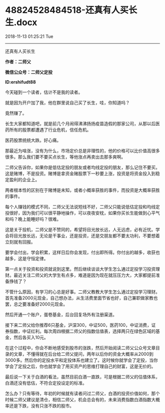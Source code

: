 # 48824528484518-还真有人买长生.docx

2018-11-13 01:25:21 Tue

----

还真有人买长生

__作者：二师父__

__微信公众号：二师父定投__

__ID:ershifudt88__

今天碰到一个读者，估计不是我的读者。

就是因为开户加了我，他在群里说自己买了长生，哇，你知道吗？

竟然赚了。

长生大家都知道吧，就是前几个月闹得沸沸扬扬疫苗造假的那家公司，从那以后医药所有的股票都遭遇了行业危机，信任危机。

医药股票统统大跌。好心痛。

那最近为啥涨，没有为什么，市场定价总是非理性的，他的价格可以比价值高很多很多。那么我们要不要买点长生，等他涨点再卖出去那多爽啊。

二师父告诉你，如果你是低估定投的朋友或者均线定投的朋友，那么记住不要买。这是赌博，不是投资。赌博是拿资金赌股票下一秒要上涨，投资是将资金投入到稳定盈利的企业上。

两者根本性的区别在于赌博是未知，或者小概率获胜的事件，而投资是大概率获胜的事件。

每个人赚钱的模式不同，二师父无法说短线不好，二师父只能说低估定投和均线定投很好，因为我们可以很平静地操作，可以夜夜安枕，如果你买长生能做到心平气和吗？晚上能睡好吗？很难。

这是关于投机，二师父是不赞同的，希望将目光放长远，人无远虑，必有近忧。学会将目光放长远，无论是干事业，还是投资，还是交朋友都不要太功利，不要想着立刻就有回报。

要学会付出，学会积累，这样日后你会发现，付出即所得。你付出的越多，收获也越多，这是守恒定律。

第一点关于投资和投资就说到这里。然后继续谈谈大学生怎么通过定投学习投资理财。最近关注二师父的大学生有点多，难道是因为现在就压压力大，大家都提前准备挣钱了？

不管什么原因，有学习的心总是好事。二师父教教大学生怎么通过定投学习理财。首先准备2000元现金，自己想办法，从生活费里面节省也好，自己兼职做家教也罢，总之要准备好2000元现金。

然后开通一个账户，蛋卷基金，后台回复场外有注册渠道。

接下来二师父给你推荐6只基金，沪深300，中证500，医药100，中证消费，证券指数，中证红利。每次周四根据二师父的指数估值表，选择两只在绿色区域的基金，然后各买入10元。

在这个过程中，你会不断地感受到股市的涨跌，然后开始阅读二师父公众号文章目录的文章，不懂得就在后台给二师父提问，两年以后你的资金大概率从2000到3000多。然后你的定投水平和定投体系也建立了。这时候你就学会了定投，当你学会了定投之后，你也就学会了用买资产的思维打理自己的财富，这是无价的。

最后说一下关于白酒的看法，虽然目前白酒一直跌，可是根据二师父的估值体系，白酒还没有低估，不符合定投设定的标准。

怎么办？只有等待，年初的时候就有读者问过二师父，白酒的投资价值如何，那个时候二师父建议是清仓，相信二师父，机会总会有的，未来消费指数白酒指数大概率还是下跌，没有只涨不跌的股市。

 

